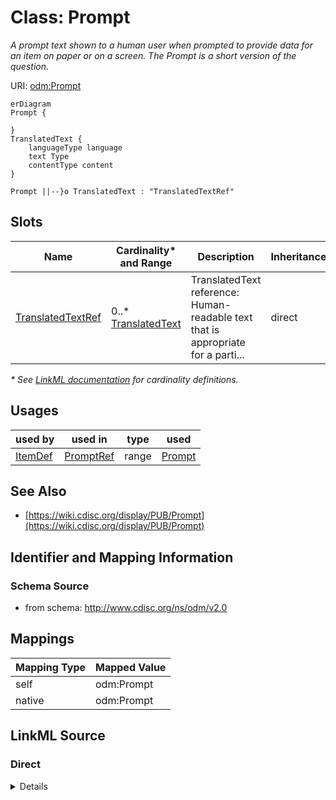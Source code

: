 # Class: Prompt

_A prompt text shown to a human user when prompted to provide data for an item on paper or on a screen. The Prompt is a short version of the question._




URI: [odm:Prompt](http://www.cdisc.org/ns/odm/v2.0/Prompt)


```mermaid
erDiagram
Prompt {

}
TranslatedText {
    languageType language  
    text Type  
    contentType content  
}

Prompt ||--}o TranslatedText : "TranslatedTextRef"

```



<!-- no inheritance hierarchy -->


## Slots

| Name | Cardinality* and Range | Description | Inheritance |
| ---  | --- | --- | --- |
| [TranslatedTextRef](TranslatedTextRef.md) | 0..* <br/> [TranslatedText](TranslatedText.md) | TranslatedText reference: Human-readable text that is appropriate for a parti... | direct |

_* See [LinkML documentation](https://linkml.io/linkml/schemas/slots.html#slot-cardinality) for cardinality definitions._




## Usages

| used by | used in | type | used |
| ---  | --- | --- | --- |
| [ItemDef](ItemDef.md) | [PromptRef](PromptRef.md) | range | [Prompt](Prompt.md) |






## See Also

* [https://wiki.cdisc.org/display/PUB/Prompt](https://wiki.cdisc.org/display/PUB/Prompt)

## Identifier and Mapping Information







### Schema Source


* from schema: http://www.cdisc.org/ns/odm/v2.0





## Mappings

| Mapping Type | Mapped Value |
| ---  | ---  |
| self | odm:Prompt |
| native | odm:Prompt |





## LinkML Source

<!-- TODO: investigate https://stackoverflow.com/questions/37606292/how-to-create-tabbed-code-blocks-in-mkdocs-or-sphinx -->

### Direct

<details>
```yaml
name: Prompt
description: A prompt text shown to a human user when prompted to provide data for
  an item on paper or on a screen. The Prompt is a short version of the question.
from_schema: http://www.cdisc.org/ns/odm/v2.0
see_also:
- https://wiki.cdisc.org/display/PUB/Prompt
rank: 1000
slots:
- TranslatedTextRef
slot_usage:
  TranslatedTextRef:
    name: TranslatedTextRef
    multivalued: true
    domain_of:
    - Description
    - Question
    - Definition
    - Prompt
    - CRFCompletionInstructions
    - ImplementationNotes
    - CDISCNotes
    - ErrorMessage
    - Decode
    - Comment
    range: TranslatedText
    inlined: true
    inlined_as_list: true
class_uri: odm:Prompt

```
</details>

### Induced

<details>
```yaml
name: Prompt
description: A prompt text shown to a human user when prompted to provide data for
  an item on paper or on a screen. The Prompt is a short version of the question.
from_schema: http://www.cdisc.org/ns/odm/v2.0
see_also:
- https://wiki.cdisc.org/display/PUB/Prompt
rank: 1000
slot_usage:
  TranslatedTextRef:
    name: TranslatedTextRef
    multivalued: true
    domain_of:
    - Description
    - Question
    - Definition
    - Prompt
    - CRFCompletionInstructions
    - ImplementationNotes
    - CDISCNotes
    - ErrorMessage
    - Decode
    - Comment
    range: TranslatedText
    inlined: true
    inlined_as_list: true
attributes:
  TranslatedTextRef:
    name: TranslatedTextRef
    description: 'TranslatedText reference: Human-readable text that is appropriate
      for a particular language. TranslatedText elements typically occur in a series,
      presenting a set of alternative textual renditions for different languages and
      types.'
    from_schema: http://www.cdisc.org/ns/odm/v2.0
    rank: 1000
    multivalued: true
    identifier: false
    alias: TranslatedTextRef
    owner: Prompt
    domain_of:
    - Description
    - Question
    - Definition
    - Prompt
    - CRFCompletionInstructions
    - ImplementationNotes
    - CDISCNotes
    - ErrorMessage
    - Decode
    - Comment
    range: TranslatedText
    inlined: true
    inlined_as_list: true
class_uri: odm:Prompt

```
</details>